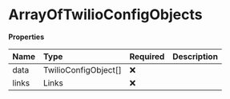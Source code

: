 # ArrayOfTwilioConfigObjects

**Properties**

| Name  | Type                 | Required | Description |
| :---- | :------------------- | :------- | :---------- |
| data  | TwilioConfigObject[] | ❌       |             |
| links | Links                | ❌       |             |

<!-- This file was generated by liblab | https://liblab.com/ -->
